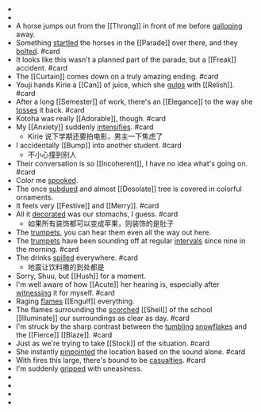 -
-
- A horse jumps out from the [[Throng]] in front of me before [galloping]([[Gallop]]) away.
- Something [startled]([[Startle]]) the horses in the [[Parade]] over there, and they [bolted]([[Bolt]]). #card
- It looks like this wasn't a planned part of the parade, but a [[Freak]] accident. #card
- The [[Curtain]] comes down on a truly amazing ending. #card
- Youji hands Kirie a [[Can]] of juice, which she [gulps]([[Gulp]]) with [[Relish]]. #card
- After a long [[Semester]] of work, there's an [[Elegance]] to the way she [tosses]([[Toss]]) it back. #card
- Kotoha was really [[Adorable]], though. #card
- My [[Anxiety]] suddenly [intensifies]([[Intensify]]). #card
	- Kirie 说下学期还要拍电影，男主一下焦虑了
- I accidentally [[Bump]] into another student. #card
	- 不小心撞到别人
- Their conversation is so [[Incoherent]], I have no idea what's going on. #card
- Color me [spooked]([[Spook]]).
- The once [subdued]([[Subdue]]) and almost [[Desolate]] tree is covered in colorful ornaments.
- It feels very [[Festive]] and [[Merry]]. #card
- All it [decorated]([[Decorate]]) was our stomachs, I guess. #card
	- 如果所有装饰都可以变成苹果，则装饰的是肚子
- The [trumpets]([[Trumpet]]), you can hear them even all the way out here.
- The [trumpets]([[Trumpet]]) have been sounding off at regular [intervals]([[Interval]]) since nine in the morning. #card
- The drinks [spilled]([[Spill]]) everywhere. #card
	- 地震让饮料撒的到处都是
- Sorry, Shuu, but [[Hush]] for a moment.
- I'm well aware of how [[Acute]] her hearing is, especially after [witnessing]([[Witness]]) it for myself. #card
- Raging [flames]([[Flame]]) [[Engulf]] everything.
- The flames surrounding the [scorched]([[Scorch]]) [[Shell]] of the school [[Illuminate]] our surroundings as clear as day. #card
- I'm struck by the sharp contrast between the [tumbling]([[Tumble]]) [snowflakes]([[Snowflake]]) and the [[Fierce]] [[Blaze]]. #card
- Just as we're trying to take [[Stock]] of the situation. #card
- She instantly [pinpointed]([[Pinpoint]]) the location based on the sound alone. #card
- With fires this large, there's bound to be [casualties]([[Casualty]]). #card
- I'm suddenly [gripped]([[Grip]]) with uneasiness.
-
-
-
-